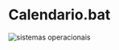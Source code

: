 # Calendario.bat
![sistemas operacionais](https://media0.giphy.com/media/v1.Y2lkPTc5MGI3NjExZG1ucGIyYjN1bnM1MGV4NG1pdnM2YnBwZW16YndmYmNpbHR0M2dodiZlcD12MV9pbnRlcm5hbF9naWZfYnlfaWQmY3Q9cw/C5zzP0umvvCg6KccPr/giphy.gif)
